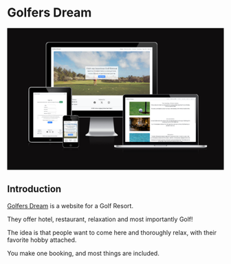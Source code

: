 # Golfers Dream

![Am I responsive screenshot](documentation/images/am_i_responsive.png)

## Introduction

[Golfers Dream](https://golfers-dream-2d6e1b933be7.herokuapp.com/) is a website for a Golf Resort.

They offer hotel, restaurant, relaxation and most importantly Golf!

The idea is that people want to come here and thoroughly relax, with their favorite hobby attached.

You make one booking, and most things are included.

